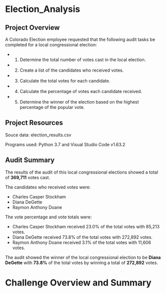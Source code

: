 # Election_Analysis

## Project Overview
A Colorado Election employee requested that the following audit tasks be completed for a local congressional election:

- 1. Determine the total number of votes cast in the local election.
- 2. Create a list of the candidates who received votes.
- 3. Calculate the total votes for each candidate.
- 4. Calculate the percentage of votes each candidate received.
- 5. Determine the winner of the election based on the highest percentage of the popular vote.

## Project Resources

Souce data: election_results.csv

Programs used: Python 3.7 and Visual Studio Code v1.63.2 

## Audit Summary
The results of the audit of this local congressional elections showed a total of **369,711** votes cast. 

The candidates who received votes were:
- Charles Casper Stockham
- Diana DeGette
- Raymon Anthony Doane

The vote percentage and vote totals were:

- Charles Casper Stockham received 23.0% of the total votes with 85,213 votes.
- Diana DeGette received 73.8% of the total votes with 272,892 votes.
- Raymon Anthony Doane received 3.1% of the total votes with 11,606 votes.

The audit showed the winner of the local congressional election to be **Diana DeGette** with **73.8%** of the total votes by winning a total of **272,892** votes.

# Challenge Overview and Summary
